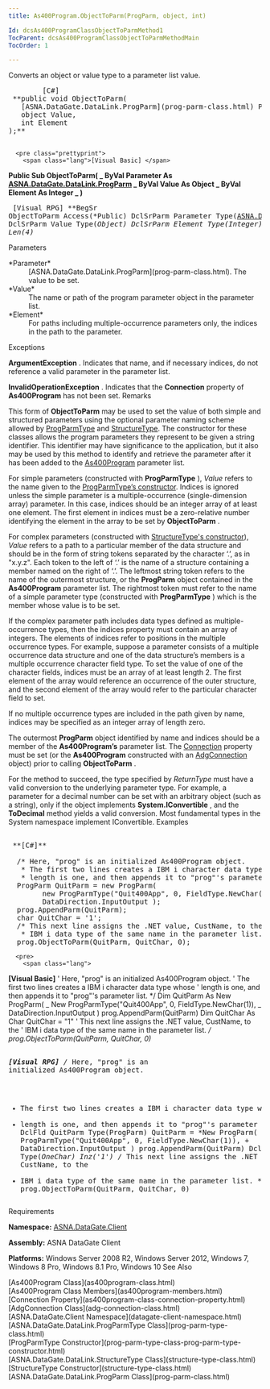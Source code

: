 ```yaml
---
title: As400Program.ObjectToParm(ProgParm, object, int)

Id: dcsAs400ProgramClassObjectToParmMethod1
TocParent: dcsAs400ProgramClassObjectToParmMethodMain
TocOrder: 1

---
```


Converts an object or value type to a parameter list value. 
<pre class="prettyprint">
        <span class="lang">[C#]</span>
 **public void ObjectToParm(
   [ASNA.DataGate.DataLink.ProgParm](prog-parm-class.html) Parameter,
   object Value,
   int Element
);** 
      </pre>
      <pre class="prettyprint">
        <span class="lang">[Visual Basic] </span>
 **Public Sub ObjectToParm( _
   ByVal Parameter As [ASNA.DataGate.DataLink.ProgParm](prog-parm-class.html) _
   ByVal Value As Object _
   ByVal Element As Integer _
)** 
      </pre>
      <pre class="prettyprint">
        <span class="lang">[Visual RPG]</span>
 **BegSr ObjectToParm Access(*Public)
   DclSrParm Parameter Type([ASNA.DataGate.DataLink.ProgParm](prog-parm-class.html))
   DclSrParm Value Type(*Object)
   DclSrParm Element Type(*Integer) Len(4)** 
      </pre>

Parameters

<dl>
        <dt>
          <span> *Parameter* 
          </span>
        </dt>
        <dd>
          <span />
          [ASNA.DataGate.DataLink.ProgParm](prog-parm-class.html).  
						The value to be set. </dd>
        <dt>
 *Value* 
        </dt>
        <dd>The name or path of the program parameter object in the parameter list. </dd>
        <dt>
          <span>
 *Element* 
          </span>
        </dt>
        <dd>
          <span />For paths including multiple-occurrence parameters only, the indices in the path to the parameter.
									</dd>
</dl>

Exceptions

**ArgumentException** . Indicates that name, and if necessary indices, do not reference a valid parameter in the parameter list. 

**InvalidOperationException** . Indicates that the **Connection** property of **As400Program** has not been set.
Remarks

This form of **ObjectToParm** may be used to set the value of both simple and structured parameters using the optional parameter naming scheme allowed by [ProgParmType](prog-parm-type-class.html) and [StructureType](structure-type-class.html). The constructor for these classes allows the program parameters they represent to be given a string identifier. This identifier may have significance to the application, but it also may be used by this method to identify and retrieve the parameter after it has been added to the [As400Program](as400program-class.html) parameter list.

For simple parameters (constructed with **ProgParmType** ), *Value* refers to the name given to the [ ProgParmType’s constructor](prog-parm-type-class-prog-parm-type-constructor.html). Indices is ignored unless the simple parameter is a multiple-occurrence (single-dimension array) parameter. In this case, indices should be an integer array of at least one element. The first element in indices must be a zero-relative number identifying the element in the array to be set by **ObjectToParm** .

For complex parameters (constructed with [ StructureType's constructor](structure-type-class.html)), *Value* refers to a path to a particular member of the data structure and should be in the form of string tokens separated by the character ‘.’, as in "x.y.z". Each token to the left of ‘.’ is the name of a structure containing a member named on the right of ‘.’. The leftmost string token refers to the name of the outermost structure, or the **ProgParm** object contained in the **As400Program** parameter list. The rightmost token must refer to the name of a simple parameter type (constructed with **ProgParmType** ) which is the member whose value is to be set.

If the complex parameter path includes data types defined as multiple-occurrence types, then the indices property must contain an array of integers. The elements of indices refer to positions in the multiple occurrence types. For example, suppose a parameter consists of a multiple occurrence data structure and one of the data structure’s members is a multiple occurrence character field type. To set the value of one of the character fields, indices must be an array of at least length 2. The first element of the array would reference an occurrence of the outer structure, and the second element of the array would refer to the particular character field to set.

If no multiple occurrence types are included in the path given by name, indices may be specified as an integer array of length zero.

The outermost **ProgParm** object identified by name and indices should be a member of the **As400Program’s** parameter list. The [Connection](as400program-class-connection-property.html) property must be set (or the **As400Program** constructed with an [ AdgConnection](adg-connection-class.html) object) prior to calling **ObjectToParm** .

For the method to succeed, the type specified by *ReturnType* must have a valid conversion to the underlying parameter type. For example, a parameter for a decimal number can be set with an arbitrary object (such as a string), only if the object implements **System.IConvertible** , and the **ToDecimal** method yields a valid conversion. Most fundamental types in the System namespace implement IConvertible.
Examples

<pre>
        <span class="lang">
 **[C#]** 
        </span>
  /* Here, "prog" is an initialized As400Program object.
   * The first two lines creates a IBM i character data type whose
   * length is one, and then appends it to "prog"'s parameter list. */
  ProgParm QuitParm = new ProgParm(
        new ProgParmType("Quit400App", 0, FieldType.NewChar(1)),
        DataDirection.InputOutput );
  prog.AppendParm(QuitParm);
  char QuitChar = '1';
  /* This next line assigns the .NET value, CustName, to the
   * IBM i data type of the same name in the parameter list. */
  prog.ObjectToParm(QuitParm, QuitChar, 0);
</pre>
      <pre>
        <span class="lang">
 **[Visual Basic]** 
        </span>
  ' Here, "prog" is an initialized As400Program object.
  ' The first two lines creates a IBM i character data type whose
  ' length is one, and then appends it to "prog"'s parameter list. */
  Dim QuitParm As New ProgParm( _
        New ProgParmType("Quit400App", 0, FieldType.NewChar(1)), _
        DataDirection.InputOutput )
  prog.AppendParm(QuitParm)
  Dim QuitChar As Char
  QuitChar = "1"
  ' This next line assigns the .NET value, CustName, to the
  ' IBM i data type of the same name in the parameter list. */
  prog.ObjectToParm(QuitParm, QuitChar, 0)</pre>
      <pre>
        <span class="lang">
 **[Visual RPG]** 
  </span>/* Here, "prog" is an initialized As400Program object.
   * The first two lines creates a IBM i character data type whose
   * length is one, and then appends it to "prog"'s parameter list. */
  DclFld QuitParm Type(ProgParm)
  QuitParm = *New ProgParm( +
        *New ProgParmType("Quit400App", 0, FieldType.NewChar(1)), +
        DataDirection.InputOutput )
  prog.AppendParm(QuitParm)
  DclFld QuitChar Type(*OneChar) Inz('1')
  /* This next line assigns the .NET value, CustName, to the
   * IBM i data type of the same name in the parameter list. */
  prog.ObjectToParm(QuitParm, QuitChar, 0)</pre>

Requirements

**Namespace:** [ASNA.DataGate.Client](datagate-client-namespace.html) 

**Assembly:** ASNA DataGate Client

**Platforms:** Windows Server 2008 R2, Windows Server 2012, Windows 7, Windows 8 Pro, Windows 8.1 Pro, Windows 10
See Also

<dl />
      [As400Program Class](as400program-class.html)
      <br />
      [As400Program Class Members](as400program-members.html)
      <br />
      [Connection Property](as400program-class-connection-property.html)
      <br />
      [AdgConnection Class](adg-connection-class.html)
      <br />
      [ASNA.DataGate.Client Namespace](datagate-client-namespace.html)
      <br />
      [ASNA.DataGate.DataLink.ProgParmType Class](prog-parm-type-class.html)
      <br />
      [ProgParmType Constructor](prog-parm-type-class-prog-parm-type-constructor.html)
      <br />
      [ASNA.DataGate.DataLink.StructureType Class](structure-type-class.html)
      <br />
      [StructureType 
					Constructor](structure-type-class.html)
      <br />
      [ASNA.DataGate.DataLink.ProgParm Class](prog-parm-class.html)

